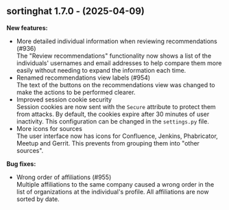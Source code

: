 ## sortinghat 1.7.0 - (2025-04-09)

**New features:**

 * More detailed individual information  when reviewing recommendations (#936)\
   The "Review recommendations" functionality now shows a list of the
   individuals' usernames and email addresses to help compare them more
   easily without needing to expand the information each time.
 * Renamed recommendations view labels (#954)\
   The text of the buttons on the recommendations view was changed to
   make the actions to be performed clearer.
 * Improved session cookie security\
   Session cookies are now sent with the `Secure` attribute to protect
   them from attacks. By default, the cookies expire after 30 minutes of
   user inactivity. This configuration can be changed in the
   `settings.py` file.
 * More icons for sources\
   The user interface now has icons for Confluence, Jenkins, Phabricator,
   Meetup and Gerrit. This prevents from grouping them into "other
   sources".

**Bug fixes:**

 * Wrong order of affiliations (#955)\
   Multiple affiliations to the same company caused a wrong order in the
   list of organizations at the individual's profile. All affiliations
   are now sorted by date.

